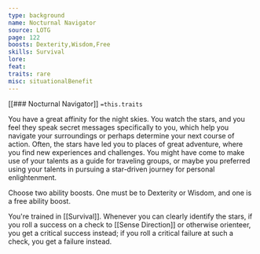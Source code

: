 ```yaml
---
type: background
name: Nocturnal Navigator 
source: LOTG
page: 122
boosts: Dexterity,Wisdom,Free
skills: Survival
lore: 
feat: 
traits: rare
misc: situationalBenefit
---
```


[[### Nocturnal Navigator]]
`=this.traits`


You have a great affinity for the night skies. You watch the stars, and you feel they speak secret messages specifically to you, which help you navigate your surroundings or perhaps determine your next course of action. Often, the stars have led you to places of great adventure, where you find new experiences and challenges. You might have come to make use of your talents as a guide for traveling groups, or maybe you preferred using your talents in pursuing a star-driven journey for personal enlightenment.

Choose two ability boosts. One must be to Dexterity or Wisdom, and one is a free ability boost.

You're trained in [[Survival]]. Whenever you can clearly identify the stars, if you roll a success on a check to [[Sense Direction]] or otherwise orienteer, you get a critical success instead; if you roll a critical failure at such a check, you get a failure instead.

